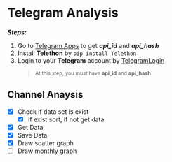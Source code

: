 # Telegram Analysis

***Steps:***
1. Go to [Telegram Apps](https://my.telegram.org/auth?to=apps) to get **_api_id_** and **_api_hash_**
2. Install **Telethon** by ```pip install Telethon```
3. Login to your **Telegram** account by [TelegramLogin](https://github.com/mzarchi/telegram/blob/main/TelegramLogin/main.py)
    > <sub>At this step, you must have **api_id** and **api_hash**</sub>

## Channel Anaysis

- [x] Check if data set is exist
    - [x] if exist sort, if not get data
- [x] Get Data
- [x] Save Data
- [x] Draw scatter graph
- [ ] Draw monthly graph